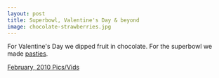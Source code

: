 ```yaml
---
layout: post
title: Superbowl, Valentine's Day & beyond
image: chocolate-strawberries.jpg
---
```


For Valentine's Day we dipped fruit in chocolate. For the superbowl we made
<a href="http://en.wikipedia.org/wiki/Pasty">pasties</a>.

[February, 2010 Pics/Vids](https://goo.gl/photos/6Lr8PzQfEutaA9A97)
